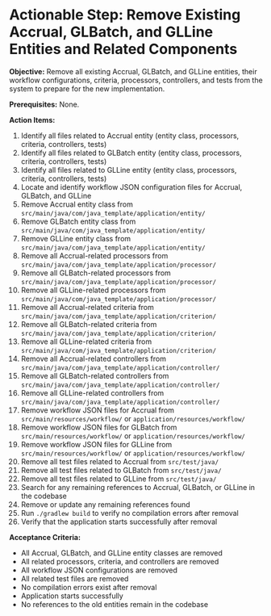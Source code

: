 # Actionable Step: Remove Existing Accrual, GLBatch, and GLLine Entities and Related Components

**Objective:** Remove all existing Accrual, GLBatch, and GLLine entities, their workflow configurations, criteria, processors, controllers, and tests from the system to prepare for the new implementation.

**Prerequisites:** None.

**Action Items:**
1. Identify all files related to Accrual entity (entity class, processors, criteria, controllers, tests)
2. Identify all files related to GLBatch entity (entity class, processors, criteria, controllers, tests)
3. Identify all files related to GLLine entity (entity class, processors, criteria, controllers, tests)
4. Locate and identify workflow JSON configuration files for Accrual, GLBatch, and GLLine
5. Remove Accrual entity class from `src/main/java/com/java_template/application/entity/`
6. Remove GLBatch entity class from `src/main/java/com/java_template/application/entity/`
7. Remove GLLine entity class from `src/main/java/com/java_template/application/entity/`
8. Remove all Accrual-related processors from `src/main/java/com/java_template/application/processor/`
9. Remove all GLBatch-related processors from `src/main/java/com/java_template/application/processor/`
10. Remove all GLLine-related processors from `src/main/java/com/java_template/application/processor/`
11. Remove all Accrual-related criteria from `src/main/java/com/java_template/application/criterion/`
12. Remove all GLBatch-related criteria from `src/main/java/com/java_template/application/criterion/`
13. Remove all GLLine-related criteria from `src/main/java/com/java_template/application/criterion/`
14. Remove all Accrual-related controllers from `src/main/java/com/java_template/application/controller/`
15. Remove all GLBatch-related controllers from `src/main/java/com/java_template/application/controller/`
16. Remove all GLLine-related controllers from `src/main/java/com/java_template/application/controller/`
17. Remove workflow JSON files for Accrual from `src/main/resources/workflow/` or `application/resources/workflow/`
18. Remove workflow JSON files for GLBatch from `src/main/resources/workflow/` or `application/resources/workflow/`
19. Remove workflow JSON files for GLLine from `src/main/resources/workflow/` or `application/resources/workflow/`
20. Remove all test files related to Accrual from `src/test/java/`
21. Remove all test files related to GLBatch from `src/test/java/`
22. Remove all test files related to GLLine from `src/test/java/`
23. Search for any remaining references to Accrual, GLBatch, or GLLine in the codebase
24. Remove or update any remaining references found
25. Run `./gradlew build` to verify no compilation errors after removal
26. Verify that the application starts successfully after removal

**Acceptance Criteria:**
- All Accrual, GLBatch, and GLLine entity classes are removed
- All related processors, criteria, and controllers are removed
- All workflow JSON configurations are removed
- All related test files are removed
- No compilation errors exist after removal
- Application starts successfully
- No references to the old entities remain in the codebase

